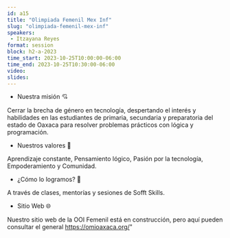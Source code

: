```yaml
---
id: a15
title: "Olimpiada Femenil Mex Inf"
slug: "olimpiada-femenil-mex-inf"
speakers:
 - Itzayana Reyes
format: session
block: h2-a-2023
time_start: 2023-10-25T10:00:00-06:00
time_end: 2023-10-25T10:30:00-06:00
video:
slides:
---
```


- Nuestra misión 💘

Cerrar la brecha de género en tecnología, despertando el interés y habilidades en las estudiantes de primaria, secundaria y preparatoria del estado de Oaxaca para resolver problemas prácticos con lógica y programación.

- Nuestros valores 💜

Aprendizaje constante, Pensamiento lógico, Pasión por la tecnología, Empoderamiento y Comunidad.

- ¿Cómo lo logramos? 🤝

A través de clases, mentorías y sesiones de Sofft Skills.

- Sitio Web 🌐

Nuestro sitio web de la OOI Femenil está en construcción, pero aquí pueden consultar el general https://omioaxaca.org/"